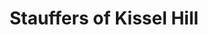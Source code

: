 ---
title: "Stauffers of Kissel Hill"
url: /mount-joy/stauffers-of-kissel-hill/
shop: supermarket
---